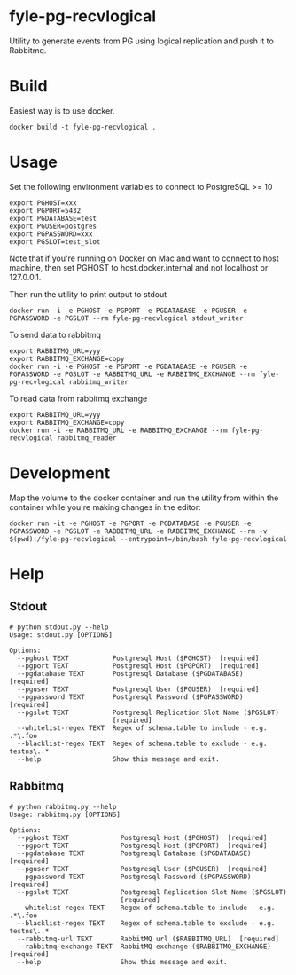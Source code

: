 # fyle-pg-recvlogical

Utility to generate events from PG using logical replication and push it to Rabbitmq.

# Build

Easiest way is to use docker.

```
docker build -t fyle-pg-recvlogical .
```

# Usage

Set the following environment variables to connect to PostgreSQL >= 10

```
export PGHOST=xxx
export PGPORT=5432
export PGDATABASE=test
export PGUSER=postgres
export PGPASSWORD=xxx
export PGSLOT=test_slot
```

Note that if you're running on Docker on Mac and want to connect to host machine, then set PGHOST to host.docker.internal and not localhost or 127.0.0.1.

Then run the utility to print output to stdout
```
docker run -i -e PGHOST -e PGPORT -e PGDATABASE -e PGUSER -e PGPASSWORD -e PGSLOT --rm fyle-pg-recvlogical stdout_writer
```

To send data to rabbitmq
```
export RABBITMQ_URL=yyy
export RABBITMQ_EXCHANGE=copy
docker run -i -e PGHOST -e PGPORT -e PGDATABASE -e PGUSER -e PGPASSWORD -e PGSLOT -e RABBITMQ_URL -e RABBITMQ_EXCHANGE --rm fyle-pg-recvlogical rabbitmq_writer
```

To read data from rabbitmq exchange
```
export RABBITMQ_URL=yyy
export RABBITMQ_EXCHANGE=copy
docker run -i -e RABBITMQ_URL -e RABBITMQ_EXCHANGE --rm fyle-pg-recvlogical rabbitmq_reader
```

# Development

Map the volume to the docker container and run the utility from within the container while you're making changes in the editor:

```
docker run -it -e PGHOST -e PGPORT -e PGDATABASE -e PGUSER -e PGPASSWORD -e PGSLOT -e RABBITMQ_URL -e RABBITMQ_EXCHANGE --rm -v $(pwd):/fyle-pg-recvlogical --entrypoint=/bin/bash fyle-pg-recvlogical
```

# Help

## Stdout

```
# python stdout.py --help
Usage: stdout.py [OPTIONS]

Options:
  --pghost TEXT           Postgresql Host ($PGHOST)  [required]
  --pgport TEXT           Postgresql Host ($PGPORT)  [required]
  --pgdatabase TEXT       Postgresql Database ($PGDATABASE)  [required]
  --pguser TEXT           Postgresql User ($PGUSER)  [required]
  --pgpassword TEXT       Postgresql Password ($PGPASSWORD)  [required]
  --pgslot TEXT           Postgresql Replication Slot Name ($PGSLOT)
                          [required]
  --whitelist-regex TEXT  Regex of schema.table to include - e.g. .*\.foo
  --blacklist-regex TEXT  Regex of schema.table to exclude - e.g. testns\..*
  --help                  Show this message and exit.

```

## Rabbitmq

```
# python rabbitmq.py --help
Usage: rabbitmq.py [OPTIONS]

Options:
  --pghost TEXT             Postgresql Host ($PGHOST)  [required]
  --pgport TEXT             Postgresql Host ($PGPORT)  [required]
  --pgdatabase TEXT         Postgresql Database ($PGDATABASE)  [required]
  --pguser TEXT             Postgresql User ($PGUSER)  [required]
  --pgpassword TEXT         Postgresql Password ($PGPASSWORD)  [required]
  --pgslot TEXT             Postgresql Replication Slot Name ($PGSLOT)
                            [required]
  --whitelist-regex TEXT    Regex of schema.table to include - e.g. .*\.foo
  --blacklist-regex TEXT    Regex of schema.table to exclude - e.g. testns\..*
  --rabbitmq-url TEXT       RabbitMQ url ($RABBITMQ_URL)  [required]
  --rabbitmq-exchange TEXT  RabbitMQ exchange ($RABBITMQ_EXCHANGE)  [required]
  --help                    Show this message and exit.
```